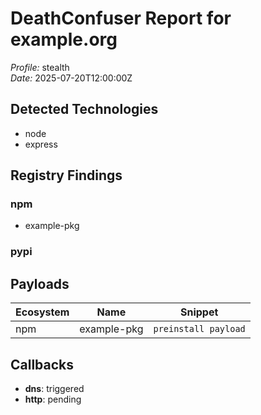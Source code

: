 # DeathConfuser Report for example.org
*Profile:* stealth  
*Date:* 2025-07-20T12:00:00Z

## Detected Technologies
- node
- express

## Registry Findings
### npm
- example-pkg
### pypi

## Payloads
| Ecosystem | Name | Snippet |
|-----------|------|---------|
| npm | example-pkg | `preinstall payload` |

## Callbacks
- **dns**: triggered
- **http**: pending
